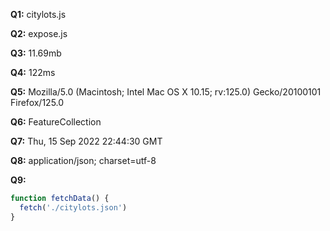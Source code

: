 **Q1:** citylots.js

**Q2:** expose.js

**Q3:** 11.69mb

**Q4:** 122ms


**Q5:** Mozilla/5.0 (Macintosh; Intel Mac OS X 10.15; rv:125.0) Gecko/20100101 Firefox/125.0

**Q6:** FeatureCollection

**Q7:** Thu, 15 Sep 2022 22:44:30 GMT

**Q8:** application/json; charset=utf-8

**Q9:** 
```js
function fetchData() {
  fetch('./citylots.json')
}
```